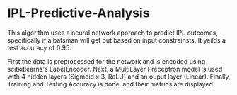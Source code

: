 # IPL-Predictive-Analysis

This algorithm uses a neural network approach to predict IPL outcomes, specifically if a batsman will get out based on input constrainsts. It yeilds a test accuracy of 0.95.

First the data is preprocessed for the network and is encoded using scitkitlearns's LabelEncoder. Next, a MultiLayer Preceptron model is used with 4 hidden layers (Sigmoid x 3, ReLU) and an ouput layer (Linear). Finally, Training and Testing Accuracy is done, and their metrics are displayed.
